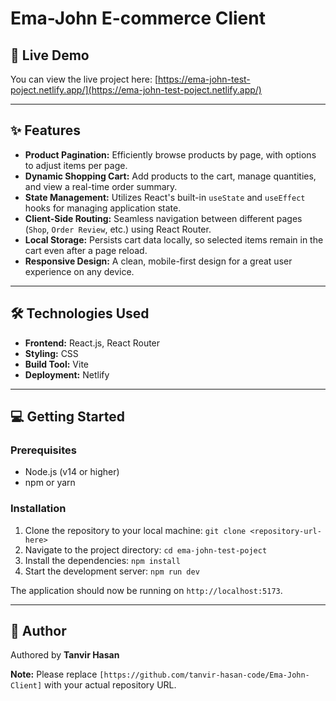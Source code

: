 # Ema-John E-commerce Client

## 🚀 Live Demo

You can view the live project here:
[https://ema-john-test-poject.netlify.app/](https://ema-john-test-poject.netlify.app/)

---

## ✨ Features

- **Product Pagination:** Efficiently browse products by page, with options to adjust items per page.
- **Dynamic Shopping Cart:** Add products to the cart, manage quantities, and view a real-time order summary.
- **State Management:** Utilizes React's built-in `useState` and `useEffect` hooks for managing application state.
- **Client-Side Routing:** Seamless navigation between different pages (`Shop`, `Order Review`, etc.) using React Router.
- **Local Storage:** Persists cart data locally, so selected items remain in the cart even after a page reload.
- **Responsive Design:** A clean, mobile-first design for a great user experience on any device.

---

## 🛠️ Technologies Used

-   **Frontend:** React.js, React Router
-   **Styling:** CSS
-   **Build Tool:** Vite
-   **Deployment:** Netlify

---

## 💻 Getting Started

### Prerequisites
- Node.js (v14 or higher)
- npm or yarn

### Installation
1.  Clone the repository to your local machine:
    `git clone <repository-url-here>`
2.  Navigate to the project directory:
    `cd ema-john-test-poject`
3.  Install the dependencies:
    `npm install`
4.  Start the development server:
    `npm run dev`

The application should now be running on `http://localhost:5173`.

---

## 🤝 Author

Authored by **Tanvir Hasan**

**Note:** Please replace `[https://github.com/tanvir-hasan-code/Ema-John-Client]` with your actual repository URL.